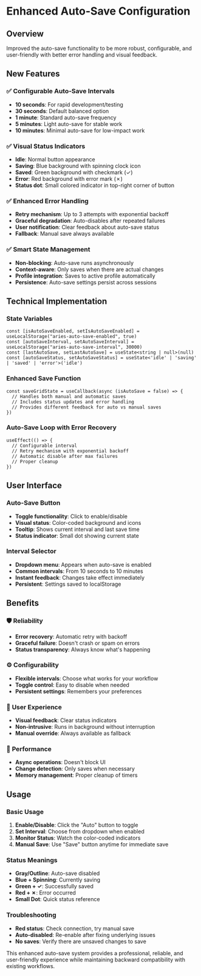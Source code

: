 # Enhanced Auto-Save Configuration

## Overview
Improved the auto-save functionality to be more robust, configurable, and user-friendly with better error handling and visual feedback.

## New Features

### ✅ **Configurable Auto-Save Intervals**
- **10 seconds**: For rapid development/testing
- **30 seconds**: Default balanced option
- **1 minute**: Standard auto-save frequency
- **5 minutes**: Light auto-save for stable work
- **10 minutes**: Minimal auto-save for low-impact work

### ✅ **Visual Status Indicators**
- **Idle**: Normal button appearance
- **Saving**: Blue background with spinning clock icon
- **Saved**: Green background with checkmark (✓)
- **Error**: Red background with error mark (✗)
- **Status dot**: Small colored indicator in top-right corner of button

### ✅ **Enhanced Error Handling**
- **Retry mechanism**: Up to 3 attempts with exponential backoff
- **Graceful degradation**: Auto-disables after repeated failures
- **User notification**: Clear feedback about auto-save status
- **Fallback**: Manual save always available

### ✅ **Smart State Management**
- **Non-blocking**: Auto-save runs asynchronously
- **Context-aware**: Only saves when there are actual changes
- **Profile integration**: Saves to active profile automatically
- **Persistence**: Auto-save settings persist across sessions

## Technical Implementation

### State Variables
```tsx
const [isAutoSaveEnabled, setIsAutoSaveEnabled] = useLocalStorage("aries-auto-save-enabled", true)
const [autoSaveInterval, setAutoSaveInterval] = useLocalStorage("aries-auto-save-interval", 30000)
const [lastAutoSave, setLastAutoSave] = useState<string | null>(null)
const [autoSaveStatus, setAutoSaveStatus] = useState<'idle' | 'saving' | 'saved' | 'error'>('idle')
```

### Enhanced Save Function
```tsx
const saveGridState = useCallback(async (isAutoSave = false) => {
  // Handles both manual and automatic saves
  // Includes status updates and error handling
  // Provides different feedback for auto vs manual saves
})
```

### Auto-Save Loop with Error Recovery
```tsx
useEffect(() => {
  // Configurable interval
  // Retry mechanism with exponential backoff
  // Automatic disable after max failures
  // Proper cleanup
})
```

## User Interface

### Auto-Save Button
- **Toggle functionality**: Click to enable/disable
- **Visual status**: Color-coded background and icons
- **Tooltip**: Shows current interval and last save time
- **Status indicator**: Small dot showing current state

### Interval Selector
- **Dropdown menu**: Appears when auto-save is enabled
- **Common intervals**: From 10 seconds to 10 minutes
- **Instant feedback**: Changes take effect immediately
- **Persistent**: Settings saved to localStorage

## Benefits

### 🛡️ **Reliability**
- **Error recovery**: Automatic retry with backoff
- **Graceful failure**: Doesn't crash or spam on errors
- **Status transparency**: Always know what's happening

### ⚙️ **Configurability**
- **Flexible intervals**: Choose what works for your workflow
- **Toggle control**: Easy to disable when needed
- **Persistent settings**: Remembers your preferences

### 🎯 **User Experience**
- **Visual feedback**: Clear status indicators
- **Non-intrusive**: Runs in background without interruption
- **Manual override**: Always available as fallback

### 🚀 **Performance**
- **Async operations**: Doesn't block UI
- **Change detection**: Only saves when necessary
- **Memory management**: Proper cleanup of timers

## Usage

### Basic Usage
1. **Enable/Disable**: Click the "Auto" button to toggle
2. **Set Interval**: Choose from dropdown when enabled
3. **Monitor Status**: Watch the color-coded indicators
4. **Manual Save**: Use "Save" button anytime for immediate save

### Status Meanings
- **Gray/Outline**: Auto-save disabled
- **Blue + Spinning**: Currently saving
- **Green + ✓**: Successfully saved
- **Red + ✗**: Error occurred
- **Small Dot**: Quick status reference

### Troubleshooting
- **Red status**: Check connection, try manual save
- **Auto-disabled**: Re-enable after fixing underlying issues
- **No saves**: Verify there are unsaved changes to save

This enhanced auto-save system provides a professional, reliable, and user-friendly experience while maintaining backward compatibility with existing workflows.

